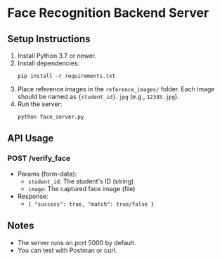 # Face Recognition Backend Server

## Setup Instructions

1. Install Python 3.7 or newer.
2. Install dependencies:
   ```
   pip install -r requirements.txt
   ```
3. Place reference images in the `reference_images/` folder. Each image should be named as `{student_id}.jpg` (e.g., `12345.jpg`).
4. Run the server:
   ```
   python face_server.py
   ```

## API Usage

### POST /verify_face
- Params (form-data):
  - `student_id`: The student's ID (string)
  - `image`: The captured face image (file)
- Response:
  - `{ "success": true, "match": true/false }`

## Notes
- The server runs on port 5000 by default.
- You can test with Postman or curl.
